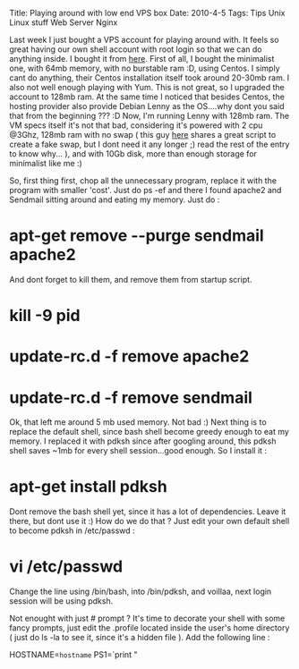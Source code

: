 Title: Playing around with low end VPS box
Date: 2010-4-5
Tags: Tips Unix Linux stuff Web Server Nginx

Last week I just bought a VPS account for playing around with. It feels so great having our own shell account with root login so that we can do anything inside. I bought it from [here][1]. First of all, I bought the minimalist one, with 64mb memory, with no burstable ram :D, using Centos. I simply cant do anything, their Centos installation itself took around 20-30mb ram. I also not well enough playing with Yum. This is not great, so I upgraded the account to 128mb ram. At the same time I noticed that besides Centos, the hosting provider also provide Debian Lenny as the OS....why dont you said that from the beginning ??? :D Now, I'm running Lenny with 128mb ram. The VM specs itself it's not that bad, considering it's powered with 2 cpu @3Ghz, 128mb ram with no swap ( this guy [here][2] shares a great script to create a fake swap, but I dont need it any longer ;) read the rest of the entry to know why... ), and with 10Gb disk, more than enough storage for minimalist like me :)





So, first thing first, chop all the unnecessary program, replace it with the program with smaller 'cost'. Just do ps -ef and there I found apache2 and Sendmail sitting around and eating my memory. Just do :


# apt-get remove --purge sendmail apache2
And dont forget to kill them, and remove them from startup script.
# kill -9 pid
# update-rc.d -f remove apache2
# update-rc.d -f remove sendmail
Ok, that left me around 5 mb used memory. Not bad :)
Next thing is to replace the default shell, since bash shell become greedy enough to eat my memory. I replaced it with pdksh since after googling around, this pdksh shell saves ~1mb for every shell session...good enough. So I install it :
# apt-get install pdksh
Dont remove the bash shell yet, since it has a lot of dependencies. Leave it there, but dont use it :) How do we do that ? Just edit your own default shell to become pdksh in /etc/passwd :
# vi /etc/passwd
Change the line using /bin/bash, into /bin/pdksh, and voillaa, next login session will be using pdksh.


Not enought with just # prompt ? It's time to decorate your shell with some fancy prompts, just edit the .profile located inside the user's home directory ( just do ls -la to see it, since it's a hidden file ). Add the following line :


HOSTNAME=`hostname`
PS1=`print "

[1]: http://www.pasarhosting.com
[2]: https://www.vpsmart.com/clients/knowledgebase.php?action=displayarticle&id=4
